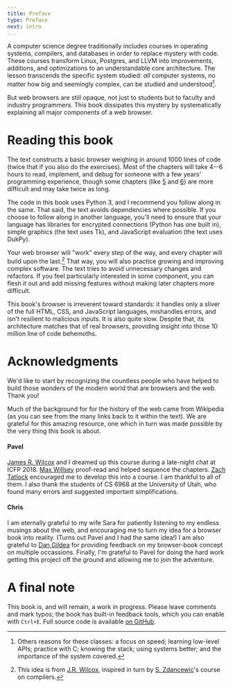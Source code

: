 ```yaml
---
title: Preface
type: Preface
next: intro
...
```


A computer science degree traditionally includes courses in operating
systems, compilers, and databases in order to replace mystery with
code. These courses transform Linux, Postgres, and LLVM into
improvements, additions, and optimizations to an understandable core
architecture. The lesson transcends the specific system studied: _all_
computer systems, no matter how big and seemingly complex, can be
studied and understood[^other-reasons].

[^other-reasons]: Others reasons for these classes: a focus on speed; learning
low-level APIs; practice with C; knowing the stack; using systems better; and
the importance of the system covered.

But web browsers are still opaque, not just to students but to faculty
and industry programmers. This book dissipates this mystery by
systematically explaining all major components of a web browser.


Reading this book
=================

The text constructs a basic browser weighing in around 1000 lines of
code (twice that if you also do the exercises). Most of the chapters
will take 4--6 hours to read, implement, and debug for someone with a
few years' programming experience, though some chapters (like
[5](layout.md) and [6](styles.md)) are more difficult and may take
twice as long.

The code in this book uses Python 3, and I recommend you follow along
in the same. That said, the text avoids dependencies where possible.
If you choose to follow along in another language, you'll need to
ensure that your language has libraries for encrypted connections
(Python has one built in), simple graphics (the text uses Tk), and
JavaScript evaluation (the text uses DukPy).

Your web browser will "work" every step of the way, and every chapter will build
upon the last.[^jrwilcox-idea] That way, you will also practice growing and
improving complex software. The text tries to avoid unnecessary changes and
refactors. If you feel particularly interested in some component, you can flesh
it out and add missing features without making later chapters more difficult.

[^jrwilcox-idea]: This idea is from [J.R. Wilcox][jrw], inspired in turn by
    [S. Zdancewic][sz]'s course on compilers.
    
[jrw]: https://jamesrwilcox.com
[sz]: http://www.cis.upenn.edu/~stevez/

This book's browser is irreverent toward standards: it handles only a
sliver of the full HTML, CSS, and JavaScript languages, mishandles
errors, and isn't resilient to malicious inputs. It is also quite
slow. Despite that, its architecture matches that of real browsers,
providing insight into those 10 million line of code behemoths.

Acknowledgments
===============

We'd like to start by recognizing the countless people who have helped to build
those wonders of the modern world that are browsers and the web. Thank
you!

Much of the background for for the history of the web came from Wikipedia (as
you can see from the many links back to it within the text). We are grateful for
this amazing resource, one which in turn was made possible by the very thing
this book is about.



#### Pavel

[James R. Wilcox](https://homes.cs.washington.edu/~jrw12/) and I
dreamed up this course during a late-night chat at ICFP 2018. [Max
Willsey](https://mwillsey.com/) proof-read and helped sequence the
chapters. [Zach Tatlock](https://homes.cs.washington.edu/~ztatlock/)
encouraged me to develop this into a course. I am thankful to all of
them. I also thank the students of CS 6968 at the University of Utah,
who found many errors and suggested important simplifications.

#### Chris

I am eternally grateful to my wife Sara for patiently listening to my endless
musings about the web, and encouraging me to turn my idea for a browser book
into reality. (Turns out Pavel and I had the same idea!) I am also grateful to
[Dan Gildea][dan-gildea] for providing feedback on my browser-book concept on
multiple occassions. Finally, I'm grateful to Pavel for doing the hard work
getting this project off the ground and allowing me to join the adventure.

[dan-gildea]: https://www.cs.rochester.edu/u/gildea/

A final note
============

This book is, and will remain, a work in progress. Please leave
comments and mark typos; the book has built-in feedback tools, which
you can enable with `Ctrl+E`. Full source code is available [on
GitHub](https://github.com/pavpanchekha/emberfox).

